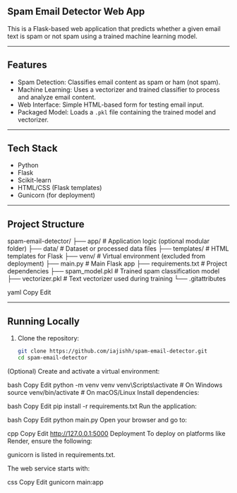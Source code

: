 ## Spam Email Detector Web App

This is a Flask-based web application that predicts whether a given email text is spam or not spam using a trained machine learning model.

---

## Features

- Spam Detection: Classifies email content as spam or ham (not spam).
- Machine Learning: Uses a vectorizer and trained classifier to process and analyze email content.
- Web Interface: Simple HTML-based form for testing email input.
- Packaged Model: Loads a `.pkl` file containing the trained model and vectorizer.

---

## Tech Stack

- Python
- Flask
- Scikit-learn
- HTML/CSS (Flask templates)
- Gunicorn (for deployment)

---

## Project Structure

spam-email-detector/ ├── app/ # Application logic (optional modular folder) ├── data/ # Dataset or processed data files ├── templates/ # HTML templates for Flask ├── venv/ # Virtual environment (excluded from deployment) ├── main.py # Main Flask app ├── requirements.txt # Project dependencies ├── spam_model.pkl # Trained spam classification model ├── vectorizer.pkl # Text vectorizer used during training └── .gitattributes

yaml
Copy
Edit

---

## Running Locally

1. Clone the repository:

   ```bash
   git clone https://github.com/iajishh/spam-email-detector.git
   cd spam-email-detector
(Optional) Create and activate a virtual environment:

bash
Copy
Edit
python -m venv venv
venv\Scripts\activate   # On Windows
source venv/bin/activate  # On macOS/Linux
Install dependencies:

bash
Copy
Edit
pip install -r requirements.txt
Run the application:

bash
Copy
Edit
python main.py
Open your browser and go to:

cpp
Copy
Edit
http://127.0.0.1:5000
Deployment
To deploy on platforms like Render, ensure the following:

gunicorn is listed in requirements.txt.

The web service starts with:

css
Copy
Edit
gunicorn main:app
